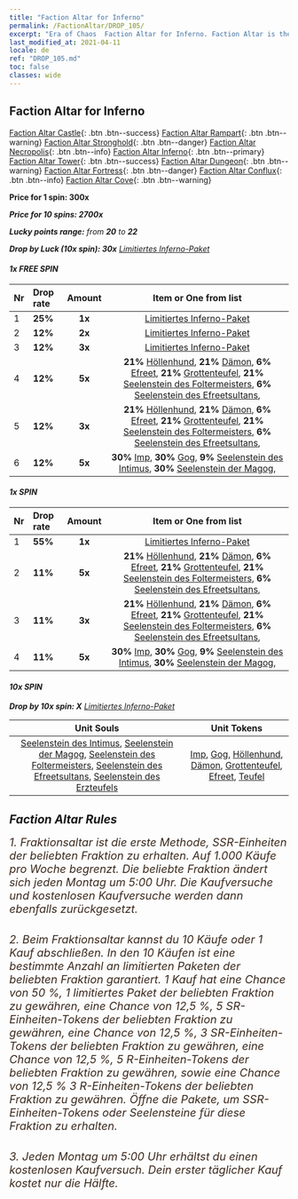 ```yaml
---
title: "Faction Altar for Inferno"
permalink: /FactionAltar/DROP_105/
excerpt: "Era of Chaos  Faction Altar for Inferno. Faction Altar is the primary method for obtaining SSR units from the popular faction. Limited to 1,000 purchases each week. The popular faction changes at 05:00 every Monday. Purchase attempts and free purchase attempts will also reset then."
last_modified_at: 2021-04-11
locale: de
ref: "DROP_105.md"
toc: false
classes: wide
---
```


##  Faction Altar for **Inferno**

  [Faction Altar Castle](/de/FactionAltar/DROP_101/){: .btn .btn--success} [Faction Altar Rampart](/de/FactionAltar/DROP_102/){: .btn .btn--warning} [Faction Altar Stronghold](/de/FactionAltar/DROP_103/){: .btn .btn--danger} [Faction Altar Necropolis](/de/FactionAltar/DROP_104/){: .btn .btn--info} [Faction Altar Inferno](/de/FactionAltar/DROP_105/){: .btn .btn--primary} [Faction Altar Tower](/de/FactionAltar/DROP_106/){: .btn .btn--success} [Faction Altar Dungeon](/de/FactionAltar/DROP_107/){: .btn .btn--warning} [Faction Altar Fortress](/de/FactionAltar/DROP_108/){: .btn .btn--danger} [Faction Altar Conflux](/de/FactionAltar/DROP_109/){: .btn .btn--info} [Faction Altar Cove](/de/FactionAltar/DROP_112/){: .btn .btn--warning} 

  **Price for 1 spin: 300x** <i class="fas fa-gem"/>

  **Price for 10 spins: 2700x** <i class="fas fa-gem"/>

  **Lucky points range:** from **20** to **22**

  **Drop by Luck (10x spin): 30x** [Limitiertes Inferno-Paket](/de/Items/con_2104/)

####  1x FREE SPIN 

  |    Nr    |  Drop rate  |  Amount   |   Item or One from list  |
  |:---------|:------------|:---------:|:------------------------:|
  | 1 | **25%** | **1x** | [Limitiertes Inferno-Paket](/de/Items/con_2104/) |
  | 2 | **12%** | **2x** | [Limitiertes Inferno-Paket](/de/Items/con_2104/) |
  | 3 | **12%** | **3x** | [Limitiertes Inferno-Paket](/de/Items/con_2104/) |
  | 4 | **12%** | **5x** |  **21%** [Höllenhund](/de/Items/unt_228/),  **21%** [Dämon](/de/Items/unt_229/),  **6%** [Efreet](/de/Items/unt_231/),  **21%** [Grottenteufel](/de/Items/unt_230/),  **21%** [Seelenstein des Foltermeisters](/de/Items/unt_316/),  **6%** [Seelenstein des Efreetsultans](/de/Items/unt_317/),  |
  | 5 | **12%** | **3x** |  **21%** [Höllenhund](/de/Items/unt_228/),  **21%** [Dämon](/de/Items/unt_229/),  **6%** [Efreet](/de/Items/unt_231/),  **21%** [Grottenteufel](/de/Items/unt_230/),  **21%** [Seelenstein des Foltermeisters](/de/Items/unt_316/),  **6%** [Seelenstein des Efreetsultans](/de/Items/unt_317/),  |
  | 6 | **12%** | **5x** |  **30%** [Imp](/de/Items/unt_226/),  **30%** [Gog](/de/Items/unt_227/),  **9%** [Seelenstein des Intimus](/de/Items/unt_313/),  **30%** [Seelenstein der Magog](/de/Items/unt_314/),  |


####  1x SPIN 

  |    Nr    |  Drop rate  |  Amount   |   Item or One from list  |
  |:---------|:------------|:---------:|:------------------------:|
  | 1 | **55%** | **1x** | [Limitiertes Inferno-Paket](/de/Items/con_2104/) |
  | 2 | **11%** | **5x** |  **21%** [Höllenhund](/de/Items/unt_228/),  **21%** [Dämon](/de/Items/unt_229/),  **6%** [Efreet](/de/Items/unt_231/),  **21%** [Grottenteufel](/de/Items/unt_230/),  **21%** [Seelenstein des Foltermeisters](/de/Items/unt_316/),  **6%** [Seelenstein des Efreetsultans](/de/Items/unt_317/),  |
  | 3 | **11%** | **3x** |  **21%** [Höllenhund](/de/Items/unt_228/),  **21%** [Dämon](/de/Items/unt_229/),  **6%** [Efreet](/de/Items/unt_231/),  **21%** [Grottenteufel](/de/Items/unt_230/),  **21%** [Seelenstein des Foltermeisters](/de/Items/unt_316/),  **6%** [Seelenstein des Efreetsultans](/de/Items/unt_317/),  |
  | 4 | **11%** | **5x** |  **30%** [Imp](/de/Items/unt_226/),  **30%** [Gog](/de/Items/unt_227/),  **9%** [Seelenstein des Intimus](/de/Items/unt_313/),  **30%** [Seelenstein der Magog](/de/Items/unt_314/),  |


####  10x SPIN 

  **Drop by 10x spin: X** [Limitiertes Inferno-Paket](/de/Items/con_2104/)

  |    Unit Souls    |  Unit Tokens  |
  |:----------------:|:-------------:|
  | [Seelenstein des Intimus](/de/Items/unt_313/), [Seelenstein der Magog](/de/Items/unt_314/), [Seelenstein des Foltermeisters](/de/Items/unt_316/), [Seelenstein des Efreetsultans](/de/Items/unt_317/), [Seelenstein des Erzteufels](/de/Items/unt_318/) | [Imp](/de/Items/unt_226/), [Gog](/de/Items/unt_227/), [Höllenhund](/de/Items/unt_228/), [Dämon](/de/Items/unt_229/), [Grottenteufel](/de/Items/unt_230/), [Efreet](/de/Items/unt_231/), [Teufel](/de/Items/unt_232/) |



## Faction Altar Rules

  <span style="color: #3c2a1e;font-size:20px">1. Fraktionsaltar ist die erste Methode, SSR-Einheiten der beliebten Fraktion zu erhalten. Auf 1.000 Käufe pro Woche begrenzt. Die beliebte Fraktion ändert sich jeden Montag um 5:00 Uhr. Die Kaufversuche und kostenlosen Kaufversuche werden dann ebenfalls zurückgesetzt.</span><br/>

<br/>  <span style="color: #3c2a1e;font-size:20px">2. Beim Fraktionsaltar kannst du 10 Käufe oder 1 Kauf abschließen. In den 10 Käufen ist eine bestimmte Anzahl an limitierten Paketen der beliebten Fraktion garantiert. 1 Kauf hat eine Chance von 50 %, 1 limitiertes Paket der beliebten Fraktion zu gewähren, eine Chance von 12,5 %, 5 SR-Einheiten-Tokens der beliebten Fraktion zu gewähren, eine Chance von 12,5 %, 3 SR-Einheiten-Tokens der beliebten Fraktion zu gewähren, eine Chance von 12,5 %, 5 R-Einheiten-Tokens der beliebten Fraktion zu gewähren, sowie eine Chance von 12,5 % 3 R-Einheiten-Tokens der beliebten Fraktion zu gewähren. Öffne die Pakete, um SSR-Einheiten-Tokens oder Seelensteine für diese Fraktion zu erhalten.</span>

<br/>  <span style="color: #3c2a1e;font-size:20px">3. Jeden Montag um 5:00 Uhr erhältst du einen kostenlosen Kaufversuch. Dein erster täglicher Kauf kostet nur die Hälfte.</span><br/>

<br/>